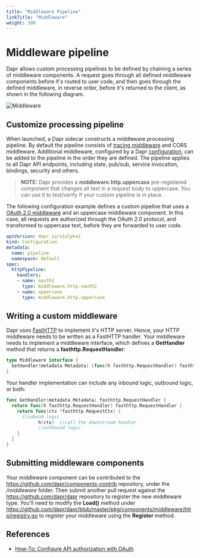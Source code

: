 ```yaml
---
title: "Middleware Pipeline"
linkTitle: "Middleware"
weight: 300
---
```


# Middleware pipeline

Dapr allows custom processing pipelines to be defined by chaining a series of middleware components. A request goes through all defined middleware components before it's routed to user code, and then goes through the defined middleware, in reverse order, before it's returned to the client, as shown in the following diagram.

![Middleware](../../images/middleware.png)

## Customize processing pipeline

When launched, a Dapr sidecar constructs a middleware processing pipeline. By default the pipeline consists of [tracing middleware](../observabilty/traces.md) and CORS middleware. Additional middleware, configured by a Dapr [configuration](../configuration/README.md), can be added to the pipeline in the order they are defined. The pipeline applies to all Dapr API endpoints, including state, pub/sub, service invocation, bindings, security and others.

> **NOTE:** Dapr provides a **middleware.http.uppercase** pre-registered component that changes all text in a request body to uppercase. You can use it to test/verify if your custom pipeline is in place.

The following configuration example defines a custom pipeline that uses a [OAuth 2.0 middleware](../../howto/authorization-with-oauth/README.md) and an uppercase middleware component. In this case, all requests are authorized through the OAuth 2.0 protocol, and transformed to uppercase text, before they are forwarded to user code.

```yaml
apiVersion: dapr.io/v1alpha1
kind: Configuration
metadata:
  name: pipeline
  namespace: default
spec:
  httpPipeline:
    handlers:
    - name: oauth2
      type: middleware.http.oauth2
    - name: uppercase
      type: middleware.http.uppercase
```

## Writing a custom middleware

Dapr uses [FastHTTP](https://github.com/valyala/fasthttp) to implement it's HTTP server. Hence, your HTTP middleware needs to be written as a FastHTTP handler. Your middleware needs to implement a middleware interface, which defines a **GetHandler** method that returns a **fasthttp.RequestHandler**:

```go
type Middleware interface {
  GetHandler(metadata Metadata) (func(h fasthttp.RequestHandler) fasthttp.RequestHandler, error)
}
```

Your handler implementation can include any inbound logic, outbound logic, or both:

```go
func GetHandler(metadata Metadata) fasthttp.RequestHandler {
  return func(h fasthttp.RequestHandler) fasthttp.RequestHandler {
    return func(ctx *fasthttp.RequestCtx) {
      //inboud logic
            h(ctx)  //call the downstream handler
            //outbound logic
    }
  }
}
```

## Submitting middleware components
Your middleware component can be contributed to the https://github.com/dapr/components-contrib repository, under the */middleware* folder. Then submit another pull request against the https://github.com/dapr/dapr repository to register the new middleware type. You'll need to modify the **Load()** method under https://github.com/dapr/dapr/blob/master/pkg/components/middleware/http/registry.go to register your middleware using the **Register** method.

## References
* [How-To: Configure API authorization with OAuth](../../howto/authorization-with-oauth/README.md)
